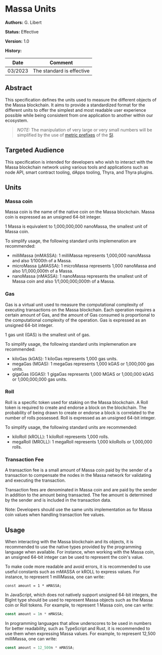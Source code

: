 # Massa Units

**Authors:** G. Libert

**Status:** Effective

**Version:** 1.0

**History:**

| Date | Comment |
| ---- | ------- |
| 03/2023 | The standard is effective |

## Abstract

This specification defines the units used to measure the different objects of the Massa blockchain. It aims to provide a standardized format for the different units to offer the simplest and most readable user experience possible while being consistent from one application to another within our ecosystem.

> _NOTE:_ The manipulation of very large or very small numbers will be simplified by the use of [metric prefixes](https://en.wikipedia.org/wiki/Metric_prefix) of the [SI](https://en.wikipedia.org/wiki/International_System_of_Units).

## Targeted Audience

This specification is intended for developers who wish to interact with the Massa blockchain network using various tools and applications such as node API, smart contract tooling, dApps tooling, Thyra, and Thyra plugins.

## Units

### Massa coin

Massa coin is the name of the native coin on the Massa blockchain.
Massa coin is expressed as an unsigned 64-bit integer.

1 Massa is equivalent to 1,000,000,000 nanoMassa, the smallest unit of Massa coin.

To simplify usage, the following standard units implemenation are recommended:

- milliMassa (mMASSA): 1 milliMassa represents 1,000,000 nanoMassa and also 1/1000th of a Massa.
- microMassa (µMASSA): 1 microMassa represents 1,000 nanoMassa and also 1/1,000,000th of a Massa.
- nanoMassa (nMASSA): 1 nanoMassa represents the smallest unit of Massa coin and also 1/1,000,000,000th of a Massa.

### Gas

Gas is a virtual unit used to measure the computational complexity of executing transactions on the Massa blockchain. Each operation requires a certain amount of Gas, and the amount of Gas consumed is proportional to the computational complexity of the operation.
Gas is expressed as an unsigned 64-bit integer.

1 gas unit (GAS) is the smallest unit of gas.

To simplify usage, the following standard units implemenation are recommended:

- kiloGas (kGAS): 1 kiloGas represents 1,000 gas units.
- megaGas (MGAS): 1 megaGas represents 1,000 kGAS or 1,000,000 gas units.
- gigaGas (GGAS): 1 gigaGas represents 1,000 MGAS or 1,000,000 kGAS or 1,000,000,000 gas units.

### Roll

Roll is a specific token used for staking on the Massa blockchain. A Roll token is required to create and endorse a block on the blockchain. The probability of being drawn to create or endorse a block is correlated to the number of rolls possessed.
Roll is expressed as an unsigned 64-bit integer.

To simplify usage, the following standard units are recommended:

- kiloRoll (kROLL): 1 kiloRoll represents 1,000 rolls.
- megaRoll (MROLL): 1 megaRoll represents 1,000 kiloRolls or 1,000,000 rolls.

### Transaction Fee

A transaction fee is a small amount of Massa coin paid by the sender of a transaction to compensate the nodes in the Massa network for validating and executing the transaction.

Transaction fees are denominated in Massa coin and are paid by the sender in addition to the amount being transacted. The fee amount is determined by the sender and is included in the transaction data.

Note: Developers should use the same units implementation as for Massa coin values when handling transaction fee values.

## Usage

When interacting with the Massa blockchain and its objects, it is recommended to use the native types provided by the programming language when available. For instance, when working with the Massa coin, an unsigned 64-bit integer can be used to represent the coin's value.

To make code more readable and avoid errors, it is recommended to use useful constants such as mMASSA or kROLL to express values. For instance, to represent 1 milliMassa, one can write:

```text
const amount = 1 * mMASSA;
```

In JavaScript, which does not natively support unsigned 64-bit integers, the BigInt type should be used to represent Massa objects such as the Massa coin or Roll tokens. For example, to represent 1 Massa coin, one can write:

```javascript
const amount = 1n * mMASSA;
```

In programming languages that allow underscores to be used in numbers for better readability, such as TypeScript and Rust, it is recommended to use them when expressing Massa values. For example, to represent 12,500 milliMassa, one can write:

```typescript
const amount = 12_500n * mMASSA;
```
